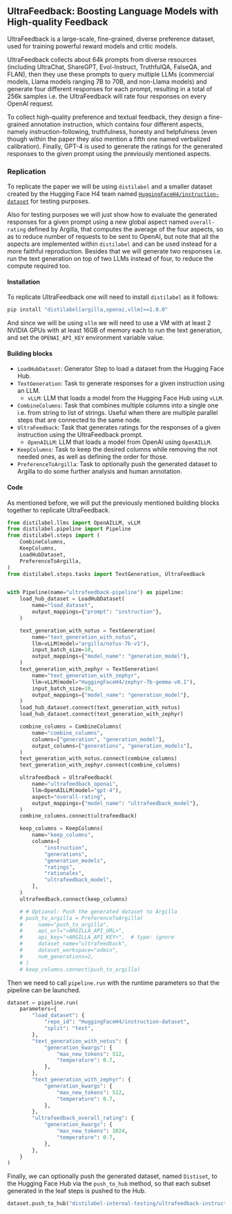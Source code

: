 ## UltraFeedback: Boosting Language Models with High-quality Feedback

UltraFeedback is a large-scale, fine-grained, diverse preference dataset, used for training powerful reward models and critic models.

UltraFeedback collects about 64k prompts from diverse resources (including UltraChat, ShareGPT, Evol-Instruct, TruthfulQA, FalseQA, and FLAN), then they use these prompts to query multiple LLMs (commercial models, Llama models ranging 7B to 70B, and non-Llama models) and generate four different responses for each prompt, resulting in a total of 256k samples i.e. the UltraFeedback will rate four responses on every OpenAI request.

To collect high-quality preference and textual feedback, they design a fine-grained annotation instruction, which contains four different aspects, namely instruction-following, truthfulness, honesty and helpfulness (even though within the paper they also mention a fifth one named verbalized calibration). Finally, GPT-4 is used to generate the ratings for the generated responses to the given prompt using the previously mentioned aspects.

### Replication

To replicate the paper we will be using `distilabel` and a smaller dataset created by the Hugging Face H4 team named [`HuggingFaceH4/instruction-dataset`](https://huggingface.co/datasets/HuggingFaceH4/instruction-dataset) for testing purposes.

Also for testing purposes we will just show how to evaluate the generated responses for a given prompt using a new global aspect named `overall-rating` defined by Argilla, that computes the average of the four aspects, so as to reduce number of requests to be sent to OpenAI, but note that all the aspects are implemented within `distilabel` and can be used instead for a more faithful reproduction. Besides that we will generate two responses i.e. run the text generation on top of two LLMs instead of four, to reduce the compute required too.

#### Installation

To replicate UltraFeedback one will need to install `distilabel` as it follows:

```bash
pip install "distilabel[argilla,openai,vllm]>=1.0.0"
```

And since we will be using `vllm` we will need to use a VM with at least 2 NVIDIA GPUs with at least 16GB of memory each to run the text generation, and set the `OPENAI_API_KEY` environment variable value.

#### Building blocks

* `LoadHubDataset`: Generator Step to load a dataset from the Hugging Face Hub.
* `TextGeneration`: Task to generate responses for a given instruction using an LLM.
    * `vLLM`: LLM that loads a model from the Hugging Face Hub using `vLLM`.
* `CombineColumns`: Task that combines multiple columns into a single one i.e. from string to list of strings. Useful when there are multiple parallel steps that are connected to the same node.
* `UltraFeedback`: Task that generates ratings for the responses of a given instruction using the UltraFeedback prompt.
    * `OpenAILLM`: LLM that loads a model from OpenAI using `OpenAILLM`.
* `KeepColumns`: Task to keep the desired columns while removing the not needed ones, as well as defining the order for those. 
* `PreferenceToArgilla`: Task to optionally push the generated dataset to Argilla to do some further analysis and human annotation.

#### Code

As mentioned before, we will put the previously mentioned building blocks together to replicate UltraFeedback.

```python
from distilabel.llms import OpenAILLM, vLLM
from distilabel.pipeline import Pipeline
from distilabel.steps import (
    CombineColumns,
    KeepColumns,
    LoadHubDataset,
    PreferenceToArgilla,
)
from distilabel.steps.tasks import TextGeneration, UltraFeedback


with Pipeline(name="ultrafeedback-pipeline") as pipeline:
    load_hub_dataset = LoadHubDataset(
        name="load_dataset",
        output_mappings={"prompt": "instruction"},
    )

    text_generation_with_notus = TextGeneration(
        name="text_generation_with_notus",
        llm=vLLM(model="argilla/notus-7b-v1"),
        input_batch_size=10,
        output_mappings={"model_name": "generation_model"},
    )
    text_generation_with_zephyr = TextGeneration(
        name="text_generation_with_zephyr",
        llm=vLLM(model="HuggingFaceH4/zephyr-7b-gemma-v0.1"),
        input_batch_size=10,
        output_mappings={"model_name": "generation_model"},
    )
    load_hub_dataset.connect(text_generation_with_notus)
    load_hub_dataset.connect(text_generation_with_zephyr)

    combine_columns = CombineColumns(
        name="combine_columns",
        columns=["generation", "generation_model"],
        output_columns=["generations", "generation_models"],
    )
    text_generation_with_notus.connect(combine_columns)
    text_generation_with_zephyr.connect(combine_columns)

    ultrafeedback = UltraFeedback(
        name="ultrafeedback_openai",
        llm=OpenAILLM(model="gpt-4"),
        aspect="overall-rating",
        output_mappings={"model_name": "ultrafeedback_model"},
    )
    combine_columns.connect(ultrafeedback)

    keep_columns = KeepColumns(
        name="keep_columns",
        columns=[
            "instruction",
            "generations",
            "generation_models",
            "ratings",
            "rationales",
            "ultrafeedback_model",
        ],
    )
    ultrafeedback.connect(keep_columns)

    # # Optional: Push the generated dataset to Argilla
    # push_to_argilla = PreferenceToArgilla(
    #     name="push_to_argilla",
    #     api_url="<ARGILLA_API_URL>",
    #     api_key="<ARGILLA_API_KEY>",  # type: ignore
    #     dataset_name="ultrafeedback",
    #     dataset_workspace="admin",
    #     num_generations=2,
    # )
    # keep_columns.connect(push_to_argilla)
```

Then we need to call `pipeline.run` with the runtime parameters so that the pipeline can be launched.

```python
dataset = pipeline.run(
    parameters={
        "load_dataset": {
            "repo_id": "HuggingFaceH4/instruction-dataset",
            "split": "test",
        },
        "text_generation_with_notus": {
            "generation_kwargs": {
                "max_new_tokens": 512,
                "temperature": 0.7,
            },
        },
        "text_generation_with_zephyr": {
            "generation_kwargs": {
                "max_new_tokens": 512,
                "temperature": 0.7,
            },
        },
        "ultrafeedback_overall_rating": {
            "generation_kwargs": {
                "max_new_tokens": 1024,
                "temperature": 0.7,
            },
        },
    }
)
```

Finally, we can optionally push the generated dataset, named `Distiset`, to the Hugging Face Hub via the `push_to_hub` method, so that each subset generated in the leaf steps is pushed to the Hub.

```python
dataset.push_to_hub("distilabel-internal-testing/ultrafeedback-instruction-dataset", private=True)
```

